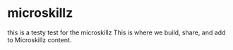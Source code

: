 # microskillz
this is a testy test for the microskillz
This is where we build, share, and add to Microskillz content.
